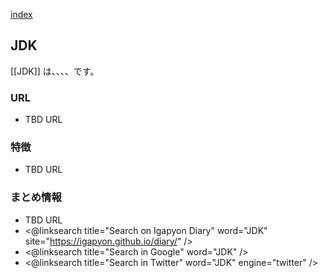 [index](https://igapyon.github.io/diary/keyword/index.html)

## JDK

[[JDK]] は、、、、です。

### URL

* TBD URL

### 特徴

* TBD URL

### まとめ情報

* TBD URL
* <@linksearch title="Search on Igapyon Diary" word="JDK" site="https://igapyon.github.io/diary/" />
* <@linksearch title="Search in Google" word="JDK" />
* <@linksearch title="Search in Twitter" word="JDK" engine="twitter" />

